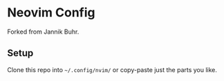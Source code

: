 # Neovim Config

Forked from Jannik Buhr.

## Setup

Clone this repo into `~/.config/nvim/` or copy-paste just the parts you like.


